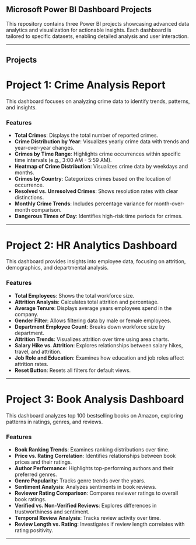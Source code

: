 ## Microsoft Power BI Dashboard Projects  
This repository contains three Power BI projects showcasing advanced data analytics and visualization for actionable insights. Each dashboard is tailored to specific datasets, enabling detailed analysis and user interaction.  

---  

## Projects  

# Project 1: Crime Analysis Report  
This dashboard focuses on analyzing crime data to identify trends, patterns, and insights.  

### Features  
- **Total Crimes**: Displays the total number of reported crimes.  
- **Crime Distribution by Year**: Visualizes yearly crime data with trends and year-over-year changes.  
- **Crimes by Time Range**: Highlights crime occurrences within specific time intervals (e.g., 3:00 AM - 5:59 AM).  
- **Heatmap of Crime Distribution**: Visualizes crime data by weekdays and months.  
- **Crimes by Country**: Categorizes crimes based on the location of occurrence.  
- **Resolved vs. Unresolved Crimes**: Shows resolution rates with clear distinctions.  
- **Monthly Crime Trends**: Includes percentage variance for month-over-month comparison.  
- **Dangerous Times of Day**: Identifies high-risk time periods for crimes.  

---  

# Project 2: HR Analytics Dashboard  
This dashboard provides insights into employee data, focusing on attrition, demographics, and departmental analysis.  

### Features  
- **Total Employees**: Shows the total workforce size.  
- **Attrition Analysis**: Calculates total attrition and percentage.  
- **Average Tenure**: Displays average years employees spend in the company.  
- **Gender Filter**: Allows filtering data by male or female employees.  
- **Department Employee Count**: Breaks down workforce size by department.  
- **Attrition Trends**: Visualizes attrition over time using area charts.  
- **Salary Hike vs. Attrition**: Explores relationships between salary hikes, travel, and attrition.  
- **Job Role and Education**: Examines how education and job roles affect attrition rates.  
- **Reset Button**: Resets all filters for default views.  

---  

# Project 3: Book Analysis Dashboard  
This dashboard analyzes top 100 bestselling books on Amazon, exploring patterns in ratings, genres, and reviews.  

### Features  
- **Book Ranking Trends**: Examines ranking distributions over time.  
- **Price vs. Rating Correlation**: Identifies relationships between book prices and their ratings.  
- **Author Performance**: Highlights top-performing authors and their preferred genres.  
- **Genre Popularity**: Tracks genre trends over the years.  
- **Sentiment Analysis**: Analyzes sentiments in book reviews.  
- **Reviewer Rating Comparison**: Compares reviewer ratings to overall book ratings.  
- **Verified vs. Non-Verified Reviews**: Explores differences in trustworthiness and sentiment.  
- **Temporal Review Analysis**: Tracks review activity over time.  
- **Review Length vs. Rating**: Investigates if review length correlates with rating positivity.  

---


